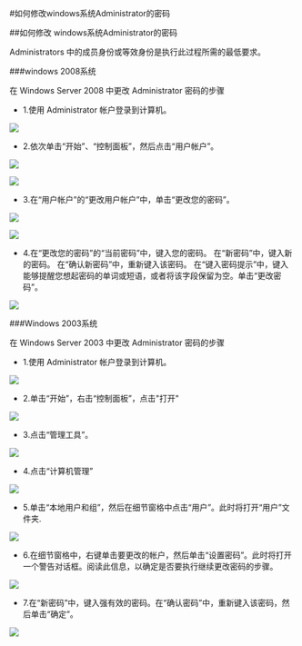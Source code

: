 <!-- --- tag: 云主机 独立服务器 password windows -->
#如何修改windows系统Administrator的密码

##如何修改 windows系统Administrator的密码

Administrators 中的成员身份或等效身份是执行此过程所需的最低要求。

###windows 2008系统

在 Windows Server 2008 中更改 Administrator 密码的步骤

* 1.使用 Administrator 帐户登录到计算机。

![](http://i4.minus.com/iDGUO4s4sFwUL.png) 
 
* 2.依次单击“开始”、“控制面板”，然后点击“用户帐户”。
 
![](http://i2.minus.com/iiT9uY7bsGg5e.png)

![](http://i2.minus.com/ifQisxwVdyxqL.png)
 
* 3.在“用户帐户”的“更改用户帐户”中，单击“更改您的密码”。
 
![](http://i5.minus.com/iW1zv73XiEndn.png)

![](http://i2.minus.com/iDXzC4y9l5c3D.png)
 
* 4.在“更改您的密码”的“当前密码”中，键入您的密码。 在“新密码”中，键入新的密码。 
在“确认新密码”中，重新键入该密码。 
在“键入密码提示”中，键入能够提醒您想起密码的单词或短语，或者将该字段保留为空。单击“更改密码”。
 
![](http://i2.minus.com/iKKWU7NDI6txj.png)

###Windows 2003系统

在 Windows Server 2003 中更改 Administrator 密码的步骤

* 1.使用 Administrator 帐户登录到计算机。
 
![](http://i1.minus.com/i7bcEdvZuVVSE.png) 

* 2.单击“开始”，右击“控制面板”，点击"打开"

![](http://i1.minus.com/iEeLK44oGghzK.png)

* 3.点击“管理工具”。

![](http://i3.minus.com/iFyoWtr3Cl9ut.png)
 
* 4.点击“计算机管理”
  
![](http://i6.minus.com/iqAbcs6jRPr5Y.png)
 

* 5.单击“本地用户和组”，然后在细节窗格中点击“用户”。此时将打开“用户”文件夹.

![](http://i2.minus.com/izUJPNw9bJU5v.png)

* 6.在细节窗格中，右键单击要更改的帐户，然后单击“设置密码”。此时将打开一个警告对话框。阅读此信息，以确定是否要执行继续更改密码的步骤。

![](http://i5.minus.com/ip22UbJY4fjte.png)

 
* 7.在“新密码”中，键入强有效的密码。在“确认密码”中，重新键入该密码，然后单击“确定”。

![](http://i5.minus.com/ih5bz51UsPBr7.png)
